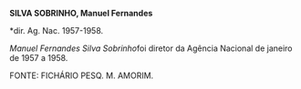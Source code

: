 **SILVA SOBRINHO, Manuel Fernandes**

\*dir. Ag. Nac. 1957-1958.

*Manuel Fernandes Silva Sobrinho*foi diretor da Agência Nacional de
janeiro de 1957 a 1958.

FONTE: FICHÁRIO PESQ. M. AMORIM.

 
